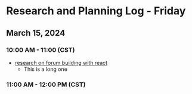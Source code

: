 # Research and Planning Log - Friday

## March 15, 2024

### 10:00 AM - 11:00 (CST)

- [research on forum building with react](thttps://www.youtube.com/live/O0AhmAVzOo4?si=cPsUmNIxcu9Vie2u)
  - This is a long one

### 11:00 AM - 12:00 PM (CST)


